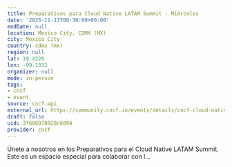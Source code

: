 ```yaml
---
title: Preparativos para Cloud Native LATAM Summit - Miércoles
date: '2025-11-13T00:30:00+00:00'
endDate: null
location: Mexico City, CDMX (MX)
city: Mexico City
country: cdmx (mx)
region: null
lat: 19.4326
lon: -99.1332
organizer: null
mode: in-person
tags:
- cncf
- event
source: cncf-api
external_url: https://community.cncf.io/events/details/cncf-cloud-native-latam-presents-preparativos-para-cloud-native-latam-summit-miercoles-2025-11-12/
draft: false
uid: 3f686978928c6894
provider: cncf
---
```

Únete a nosotros en los Preparativos para el Cloud Native LATAM Summit. Este es un espacio especial para colaborar con l...
